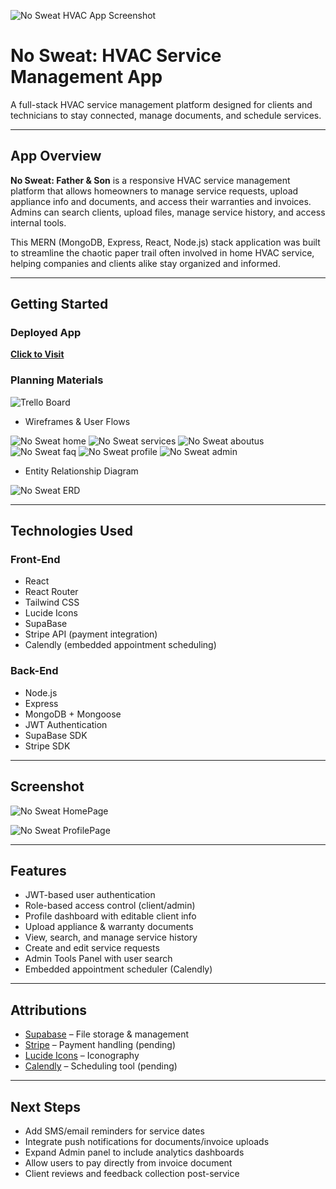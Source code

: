 ![No Sweat HVAC App Screenshot](./frontend/public/logo.png)


# No Sweat: HVAC Service Management App

A full-stack HVAC service management platform designed for clients and technicians to stay connected, manage documents, and schedule services.

---

## App Overview

**No Sweat: Father & Son** is a responsive HVAC service management platform that allows homeowners to manage service requests, upload appliance info and documents, and access their warranties and invoices. Admins can search clients, upload files, manage service history, and access internal tools.

This MERN (MongoDB, Express, React, Node.js) stack application was built to streamline the chaotic paper trail often involved in home HVAC service, helping companies and clients alike stay organized and informed.

---

## Getting Started

### Deployed App  
**[Click to Visit](https://nosweatfns-9a1391929de6.herokuapp.com/)**

### Planning Materials

![Trello Board](https://trello.com/b/xsufQCt6/no-sweat-fns)

- Wireframes & User Flows

![No Sweat home](./frontend/public//readme/wire%20frames/homepageWF.png)
![No Sweat services](./frontend/public//readme/wire%20frames/ServicesWF.png)
![No Sweat aboutus](./frontend/public//readme/wire%20frames/AboutUsWF.png)
![No Sweat faq](./frontend/public//readme/wire%20frames/FAQwf.png)
![No Sweat profile](./frontend/public//readme/wire%20frames/profileWF.png)
![No Sweat admin](./frontend/public//readme/wire%20frames/AdminProfileWF.png)

- Entity Relationship Diagram

![No Sweat ERD](./frontend/public//readme/erd/erd.png)

---

## Technologies Used

### Front-End
- React  
- React Router  
- Tailwind CSS  
- Lucide Icons  
- SupaBase 
- Stripe API (payment integration)  
- Calendly (embedded appointment scheduling)

### Back-End
- Node.js  
- Express  
- MongoDB + Mongoose  
- JWT Authentication  
- SupaBase SDK  
- Stripe SDK  

---

## Screenshot

![No Sweat HomePage](./frontend/public//readme/screenshots/homepage.png)

![No Sweat ProfilePage](./frontend/public/readme//screenshots/profilepage.png)

---

## Features
- JWT-based user authentication  
- Role-based access control (client/admin)  
- Profile dashboard with editable client info  
- Upload appliance & warranty documents  
- View, search, and manage service history  
- Create and edit service requests  
- Admin Tools Panel with user search  
- Embedded appointment scheduler (Calendly)  

---

## Attributions
- [Supabase](https://supabase.com) – File storage & management  
- [Stripe](https://stripe.com) – Payment handling  (pending)
- [Lucide Icons](https://lucide.dev) – Iconography  
- [Calendly](https://calendly.com) – Scheduling tool (pending)

---

## Next Steps
- Add SMS/email reminders for service dates  
- Integrate push notifications for documents/invoice uploads  
- Expand Admin panel to include analytics dashboards  
- Allow users to pay directly from invoice document  
- Client reviews and feedback collection post-service  

